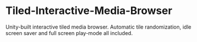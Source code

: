 # Tiled-Interactive-Media-Browser
Unity-built interactive tiled media browser. Automatic tile randomization, idle screen saver and full screen play-mode all included.
